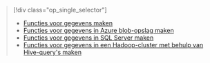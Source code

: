 > [!div class="op_single_selector"]
> * [Functies voor gegevens maken](../articles/machine-learning/team-data-science-process/create-features.md)
> * [Functies voor gegevens in Azure blob-opslag maken](../articles/machine-learning/team-data-science-process/create-features-blob.md)
> * [Functies voor gegevens in SQL Server maken](../articles/machine-learning/team-data-science-process/create-features-sql-server.md)
> * [Functies voor gegevens in een Hadoop-cluster met behulp van Hive-query's maken](../articles/machine-learning/team-data-science-process/create-features-hive.md)
> 
> 

